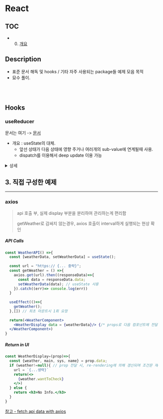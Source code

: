 # React

## TOC
- 0. [개요](#description)


## Description
- 표준 문서 해독 및 hooks / 기타 자주 사용되는 package들 예제 모음 목적
- 묘수 풀이. 
<br/>
<br/>




## Hooks

### useReducer
문서는 여기 -> [문서](https://reactjs.org/docs/hooks-reference.html#usereducer)
- 개요 : useState의 대체. 
  - 앞선 상태가 다음 상태에 영향 주거나 여러개의 sub-value에 연계될때 사용. 
  - dispatch를 이용해서 deep update 이용 가능


<details>
<summary> 상세 </summary>

</details/>

## 3. 직접 구성한 예제
---

### axios 
> api 호출 부, 실제 display 부분을 분리하여 관리하는게 편리함
> 
> getWeather로 감싸지 않는경우, axios 호출이 interval하게 실행되는 현상 확인


##### API Calls
```jsx
const WeatherAPI() =>{
  const [weatherData, setWeatherData] = useState();
  
  const url = "https:// {... 중략}";
  const getWeather = () =>{
    axios.get(url).then((responseData)=>{
      const data = responseData.data;
      setWeatherData(data); // useState 사용
    }).catch((err)=> console.log(err))
  }
  
  useEffect(()=>{
    getWeather();
  },[]) // 최초 마운트시 1회 요청
  
  return(<WeatherComponent>
    <WeatherDisplay data = {weatherData}/> {/* props로 다음 컴포넌트에 전달, 데이터 수신 시 re-rendering*/}
  </WeatherComponent>)
}

```

##### Return in UI
```jsx
const WeatherDisplay=(prop)=>{
  const {weather, main, sys, name} = prop.data;
  if (weather!=null){ // prop 전달 시, re-rendering에 의해 갱신되며 조건문 재확인
    url = `{...생략}`
    return(<>
      {weather.wantToCheck}
    </>)
  } else {
    return <h3>No Info.</h3>
  }
}

```

[참고 - fetch api data with axios](https://levelup.gitconnected.com/fetch-api-data-with-axios-and-display-it-in-a-react-app-with-hooks-3f9c8fa89e7b)

